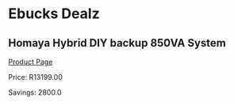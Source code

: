 
# Ebucks Dealz
## Homaya Hybrid DIY backup 850VA System
[Product Page](https://www.ebucks.com/web/shop/productSelected.do?prodId=222199094&catId=365579701)

Price: R13199.00

Savings: 2800.0


	
